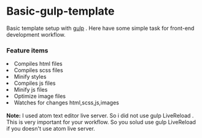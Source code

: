 # Basic-gulp-template
Basic template setup with <a href="http://gulpjs.com/" rel="nofollow">gulp</a> . Here have some simple task for front-end development workflow.


<h3>Feature items</h3

<ul>
    <li>Compiles html files</li>
    <li>Compiles scss files</li>
    <li>Minify styles</li>
    <li>Compiles js files</li>
    <li>Minify js files</li>
    <li>Optimize image files</li>
    <li>Watches for changes html,scss,js,images</li>
</ul>

<br>
<strong>Note:</strong> I used atom text editor live server. So i did not use gulp  LiveReload . This is very important for your workflow. So you solud use gulp LiveReload if you doesn't use atom live server.
